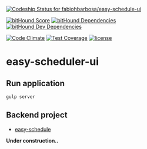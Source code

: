 [![Codeship Status for fabiohbarbosa/easy-schedule-ui](https://codeship.com/projects/d2868c10-5ca3-0133-ab8c-1a7f023b972a/status?branch=master)](https://codeship.com/projects/110981)

[![bitHound Score](https://www.bithound.io/github/fabiohbarbosa/easy-schedule-ui/badges/score.svg)](https://www.bithound.io/github/fabiohbarbosa/easy-schedule-ui)
[![bitHound Dependencies](https://www.bithound.io/github/fabiohbarbosa/easy-schedule-ui/badges/dependencies.svg)](https://www.bithound.io/github/fabiohbarbosa/easy-schedule-ui/master/dependencies/npm)
[![bitHound Dev Dependencies](https://www.bithound.io/github/fabiohbarbosa/easy-schedule-ui/badges/devDependencies.svg)](https://www.bithound.io/github/fabiohbarbosa/easy-schedule-ui/master/dependencies/npm)

[![Code Climate](https://codeclimate.com/github/fabiohbarbosa/easy-schedule-ui/badges/gpa.svg)](https://codeclimate.com/github/fabiohbarbosa/easy-schedule-ui)
[![Test Coverage](https://codeclimate.com/github/fabiohbarbosa/easy-schedule-ui/badges/coverage.svg)](https://codeclimate.com/github/fabiohbarbosa/easy-schedule-ui/coverage)
[![license](http://img.shields.io/badge/license-MIT-brightgreen.svg?style=flat-square)](https://github.com/fabiohbarbosa/easy-schedule-ui/blob/master/LICENSE)


easy-scheduler-ui
===

## Run application
```bash
gulp server
```

## Backend project
- [easy-schedule](https://github.com/rafaeljesus/easy-schedule/)

**Under construction..**
